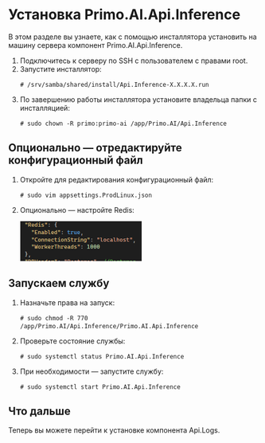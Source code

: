 # Установка Primo.AI.Api.Inference 

В этом разделе вы узнаете, как с помощью инсталлятора установить на машину сервера компонент Primo.AI.Api.Inference.

1. Подключитесь к серверу по SSH с пользователем с правами root. 
1. Запустите инсталлятор:
   ```
   # /srv/samba/shared/install/Api.Inference-X.X.X.X.run
   ```
1. По завершению работы инсталлятора установите владельца папки с инсталляцией:
   ```
   # sudo chown -R primo:primo-ai /app/Primo.AI/Api.Inference
   ```

## Опционально — отредактируйте конфигурационный файл

1. Откройте для редактирования конфигурационный файл:
   ```
   # sudo vim appsettings.ProdLinux.json
   ```   
1. Опционально — настройте Redis:
 
   ![](<../../../../.gitbook/assets1/primo-ai/install/inference/inference-3.png>)


## Запускаем службу

1. Назначьте права на запуск:
   ```
   # sudo chmod -R 770 /app/Primo.AI/Api.Inference/Primo.AI.Api.Inference
   ```
1. Проверьте состояние службы:
   ```
   # sudo systemctl status Primo.AI.Api.Inference
   ```
1. При необходимости — запустите службу:
   ```
   # sudo systemctl start Primo.AI.Api.Inference
   ```

## Что дальше

Теперь вы можете перейти к установке компонента Api.Logs.
